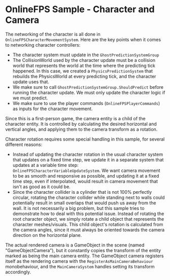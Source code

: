 

# OnlineFPS Sample - Character and Camera

The networking of the character is all done in `OnlineFPSCharacterMovementSystem`. Here are the key points when it comes to networking character controllers:
* The character system must update in the `GhostPredictionSystemGroup`
* The CollisionWorld used by the character update must be a collision world that represents the world at the time where the predicting tick happened. In this case, we created a `PhysicsPredictionSystem` that rebuilds the PhysicsWorld at every predicting tick, and the character update uses that.
* We make sure to call `GhostPredictionSystemGroup.ShouldPredict` before running the character update. We must only update the character logic if we must predict.
* We make sure to use the player commands (`OnlineFPSPlayerCommands`) as inputs for the character movement.

Since this is a first-person game, the camera entity is a child of the character entity. It is controlled by calculating the desired horizontal and vertical angles, and applying them to the camera transform as a rotation.

Character rotation requires some special handling in this sample, for several different reasons:
* Instead of updating the character rotation in the usual character system that updates on a fixed time step, we update it in a separate system that updates at a variable time step: `OnlineFPSCharacterVariableUpdateSystem`. We want camera movement to be as smooth and responsive as possible, and updating it at a fixed time step, even if interpolated, would result in camera movement that isn't as good as it could be. 
* Since the character collider is a cylinder that is not 100% perfectly circular, rotating the character collider while standing next to walls could potentially result in small overlaps that would push us away from the wall. It is not necessarily a big problem, but this sample tries to demonstrate how to deal with this potential issue. Instead of rotating the root character object, we simply rotate a child object that represents the character meshes/visuals. This child object's rotation is calculated from the camera angles, since it must always be oriented towards the camera direction on the horizontal plane.

The actual rendered camera is a GameObject in the scene (named "GameObjectCamera"), but it constantly copies the transform of the entity marked as being the main camera entity. The GameObject camera registers itself as the rendering camera with the `RegisterAsMainCameraBehaviour` monobehaviour, and the `MainCameraSystem` handles setting its transform accordingly. 